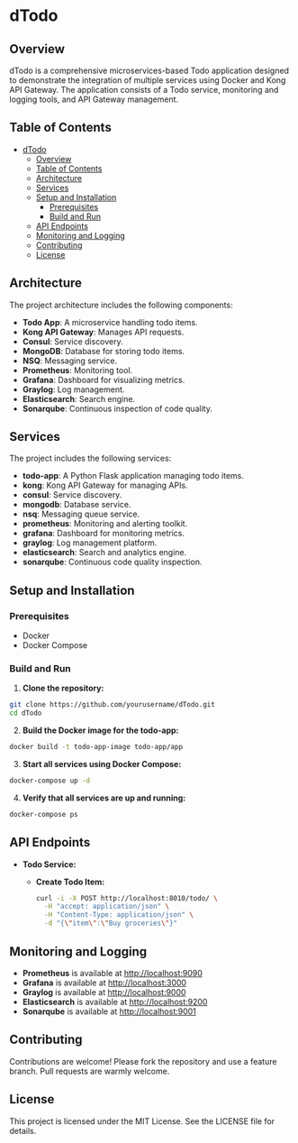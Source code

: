 
# dTodo

## Overview

dTodo is a comprehensive microservices-based Todo application designed to demonstrate the integration of multiple services using Docker and Kong API Gateway. The application consists of a Todo service, monitoring and logging tools, and API Gateway management.

## Table of Contents

- [dTodo](#dtodo)
  - [Overview](#overview)
  - [Table of Contents](#table-of-contents)
  - [Architecture](#architecture)
  - [Services](#services)
  - [Setup and Installation](#setup-and-installation)
    - [Prerequisites](#prerequisites)
    - [Build and Run](#build-and-run)
  - [API Endpoints](#api-endpoints)
  - [Monitoring and Logging](#monitoring-and-logging)
  - [Contributing](#contributing)
  - [License](#license)

## Architecture

The project architecture includes the following components:
- **Todo App**: A microservice handling todo items.
- **Kong API Gateway**: Manages API requests.
- **Consul**: Service discovery.
- **MongoDB**: Database for storing todo items.
- **NSQ**: Messaging service.
- **Prometheus**: Monitoring tool.
- **Grafana**: Dashboard for visualizing metrics.
- **Graylog**: Log management.
- **Elasticsearch**: Search engine.
- **Sonarqube**: Continuous inspection of code quality.

## Services

The project includes the following services:
- **todo-app**: A Python Flask application managing todo items.
- **kong**: Kong API Gateway for managing APIs.
- **consul**: Service discovery.
- **mongodb**: Database service.
- **nsq**: Messaging queue service.
- **prometheus**: Monitoring and alerting toolkit.
- **grafana**: Dashboard for monitoring metrics.
- **graylog**: Log management platform.
- **elasticsearch**: Search and analytics engine.
- **sonarqube**: Continuous code quality inspection.

## Setup and Installation

### Prerequisites

- Docker
- Docker Compose

### Build and Run

1. **Clone the repository:**

```bash
git clone https://github.com/yourusername/dTodo.git
cd dTodo
```

2. **Build the Docker image for the todo-app:**

```bash
docker build -t todo-app-image todo-app/app
```

3. **Start all services using Docker Compose:**

```bash
docker-compose up -d
```

4. **Verify that all services are up and running:**

```bash
docker-compose ps
```

## API Endpoints

- **Todo Service:**

  - **Create Todo Item:**
    ```bash
    curl -i -X POST http://localhost:8010/todo/ \
      -H "accept: application/json" \
      -H "Content-Type: application/json" \
      -d "{\"item\":\"Buy groceries\"}"
    ```

## Monitoring and Logging

- **Prometheus** is available at [http://localhost:9090](http://localhost:9090)
- **Grafana** is available at [http://localhost:3000](http://localhost:3000)
- **Graylog** is available at [http://localhost:9000](http://localhost:9000)
- **Elasticsearch** is available at [http://localhost:9200](http://localhost:9200)
- **Sonarqube** is available at [http://localhost:9001](http://localhost:9001)

## Contributing

Contributions are welcome! Please fork the repository and use a feature branch. Pull requests are warmly welcome.

## License

This project is licensed under the MIT License. See the LICENSE file for details.